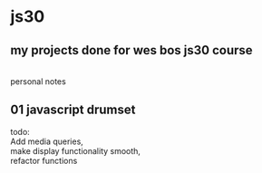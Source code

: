 # js30
<h2>my projects done for wes bos js30 course</h2>
<br>
personal notes<br>
<h2>01 javascript drumset<br></h2>
todo:<br> 
Add media queries,<br>
make display functionality smooth,<br>
refactor functions
